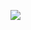 <p><a class="imgpopup" href="/sites/default/files/icp_registration2.jpg"><img src="/sites/default/files/icp_registration2.jpg width="" height="" /></a></p> 